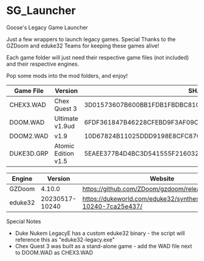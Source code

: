 # SG_Launcher
Goose's Legacy Game Launcher

Just a few wrappers to launch legacy games. Special Thanks to the GZDoom and eduke32 Teams for keeping these games alive!

Each game folder will just need their respective game files (not included) and their respective engines.

Pop some mods into the mod folders, and enjoy!

| Game File  | Version             | SHA-256 Hash                                                     |
| ---------- | ------------------- | ---------------------------------------------------------------- |
| CHEX3.WAD  | Chex Quest 3        | 3D01573607B600BB1FDB1FBDBC81C23722706D09F685F4ED4FBB83EE46F53A69 |
| DOOM.WAD   | Ultimate v1.9ud     | 6FDF361847B46228CFEBD9F3AF09CD844282AC75F3EDBB61CA4CB27103CE2E7F |
| DOOM2.WAD  | v1.9                | 10D67824B11025DDD9198E8CFC87CA335EE6E2D3E63AF4180FA9B8A471893255 |
| DUKE3D.GRP | Atomic Edition v1.5 | 5EAEE377B4D4BC3D541555F216032FBE22444A20D80108923FBA97E5144C2FBA |

| Engine  | Version        | Website                                                           |
| ------- | -------------- | ----------------------------------------------------------------- |
| GZDoom  | 4.10.0         | https://github.com/ZDoom/gzdoom/releases                          |
| eduke32 | 20230517-10240 | https://dukeworld.com/eduke32/synthesis/20230517-10240-7ca25e437/ |

Special Notes
- Duke Nukem LegacyE has a custom eduke32 binary - the script will reference this as "eduke32-legacy.exe"
- Chex Quest 3 was built as a stand-alone game - add the WAD file next to DOOM.WAD as CHEX3.WAD
